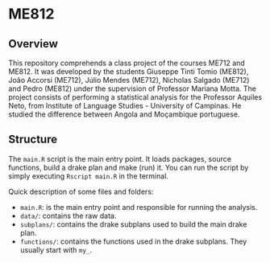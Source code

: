 # ME812

## Overview
This repository comprehends a class project of the courses ME712 and ME812. It was developed by the students Giuseppe Tinti Tomio (ME812), João Accorsi (ME712), Júlio Mendes (ME712), Nicholas Salgado (ME712) and Pedro (ME812) under the supervision of Professor Mariana Motta. The project consists of performing a statistical analysis for the Professor Aquiles Neto, from Institute of Language Studies - University of Campinas. He studied the difference between Angola and Moçambique portuguese.

## Structure
The ```main.R``` script is the main entry point. It loads packages, source functions, build a drake plan and make (run) it. You can run the script by simply executing ```Rscript main.R``` in the terminal.

Quick description of some files and folders:
- ```main.R```: is the main entry point and responsible for running the analysis.
- ```data/```: contains the raw data.
- ```subplans/```: contains the drake subplans used to build the main drake plan.
- ```functions/```: contains the functions used in the drake subplans. They usually start with ```my_```.
